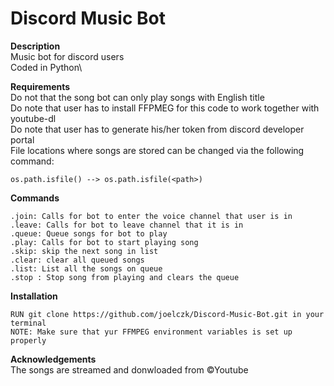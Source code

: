 # Discord Music Bot
**Description**\
Music bot for discord users\
Coded in Python\

**Requirements**\
Do not that the song bot can only play songs with English title\
Do note that user has to install FFPMEG for this code to work together with youtube-dl\
Do note that user has to generate his/her token from discord developer portal\
File locations where songs are stored can be changed via the following command:
```
os.path.isfile() --> os.path.isfile(<path>)
```
**Commands**
```
.join: Calls for bot to enter the voice channel that user is in
.leave: Calls for bot to leave channel that it is in
.queue: Queue songs for bot to play
.play: Calls for bot to start playing song
.skip: skip the next song in list
.clear: clear all queued songs
.list: List all the songs on queue
.stop : Stop song from playing and clears the queue
```

**Installation**
```
RUN git clone https://github.com/joelczk/Discord-Music-Bot.git in your terminal
NOTE: Make sure that yur FFMPEG environment variables is set up properly
```
**Acknowledgements**\
The songs are streamed and donwloaded from ©Youtube
